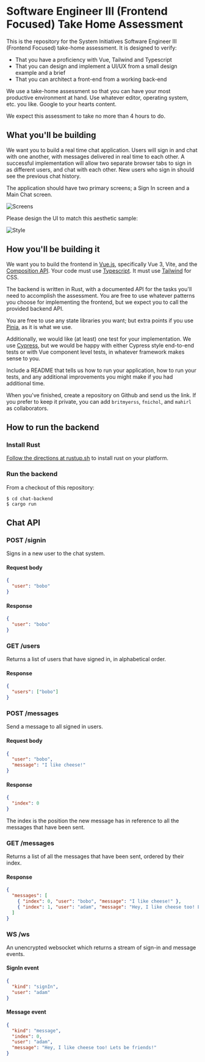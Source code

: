 # Software Engineer III (Frontend Focused) Take Home Assessment 

This is the repository for the System Initiatives Software Engineer III (Frontend Focused) take-home assessment. It is designed to verify:

* That you have a proficiency with Vue, Tailwind and Typescript
* That you can design and implement a UI/UX from a small design example and a brief
* That you can architect a front-end from a working back-end

We use a take-home assessment so that you can have your most productive
environment at hand. Use whatever editor, operating system, etc. you like.
Google to your hearts content.

We expect this assessment to take no more than 4 hours to do.

## What you'll be building

We want you to build a real time chat application. Users will sign in and chat with one another, with messages delivered in 
real time to each other. A successful implementation will allow two separate browser tabs to sign in as different users, and 
chat with each other. New users who sign in should see the previous chat history.

The application should have two primary screens; a Sign In screen and a Main Chat screen.

![Screens](./screens.png)

Please design the UI to match this aesthetic sample:

![Style](./style.png)

## How you'll be building it

We want you to build the frontend in [Vue.js](http://vuejs.org), specifically
Vue 3, Vite, and the [Composition API](https://v3.vuejs.org/guide/composition-api-introduction.html). Your code
must use [Typescript](http://typescriptlang.org). It must use [Tailwind](http://tailwindcss.com) for CSS.

The backend is written in Rust, with a documented API for the tasks you'll need to accomplish the assessment.
You are free to use whatever patterns you choose for implementing the frontend, but we expect you to call the
provided backend API. 

You are free to use any state libraries you want; but extra points if you use [Pinia](https://pinia.vuejs.org/), as
it is what we use.

Additionally, we would like (at least) one test for your implementation. We use [Cypress](https://cypress.io), but
we would be happy with either Cypress style end-to-end tests or with Vue component level tests, in whatever framework
makes sense to you.

Include a README that tells us how to run your application, how to run your tests, and any additional improvements
you might make if you had additional time.

When you've finished, create a repository on Github and send us the link. If you prefer to keep it private,
you can add `britmyerss`, `fnichol`, and `mahirl` as collaborators.

## How to run the backend

### Install Rust

[Follow the directions at rustup.sh](http://rustup.sh) to install rust on your platform.

### Run the backend

From a checkout of this repository:

```
$ cd chat-backend
$ cargo run
```

## Chat API

### POST /signin

Signs in a new user to the chat system.

#### Request body

```json
{
  "user": "bobo"
}
```

#### Response
```json
{
  "user": "bobo"
}
```

### GET /users

Returns a list of users that have signed in, in alphabetical order.

#### Response

```json
{
  "users": ["bobo"]
}
```

### POST /messages

Send a message to all signed in users.

#### Request body

```json
{
  "user": "bobo",
  "message": "I like cheese!"
}
```

#### Response

```json
{
  "index": 0
}
```

The index is the position the new message has in reference to all the messages that have been sent.

### GET /messages

Returns a list of all the messages that have been sent, ordered by their index.

#### Response

```json
{
  "messages": [
    { "index": 0, "user": "bobo", "message": "I like cheese!" },
    { "index": 1, "user": "adam", "message": "Hey, I like cheese too! Lets be friends!" }
  ]
}
```

### WS /ws

An unencrypted websocket which returns a stream of sign-in and message events.

#### SignIn event

```json
{ 
  "kind": "signIn", 
  "user": "adam" 
}
```

#### Message event

```json
{ 
  "kind": "message", 
  "index": 0, 
  "user": "adam", 
  "message": "Hey, I like cheese too! Lets be friends!" 
}
```

